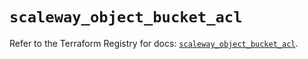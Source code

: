 # `scaleway_object_bucket_acl`

Refer to the Terraform Registry for docs: [`scaleway_object_bucket_acl`](https://registry.terraform.io/providers/scaleway/scaleway/2.59.0/docs/resources/object_bucket_acl).
